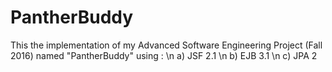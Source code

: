 # PantherBuddy
This the implementation of my Advanced Software Engineering Project (Fall 2016) named "PantherBuddy" using : \n
a) JSF 2.1 \n
b) EJB 3.1 \n
c) JPA 2
